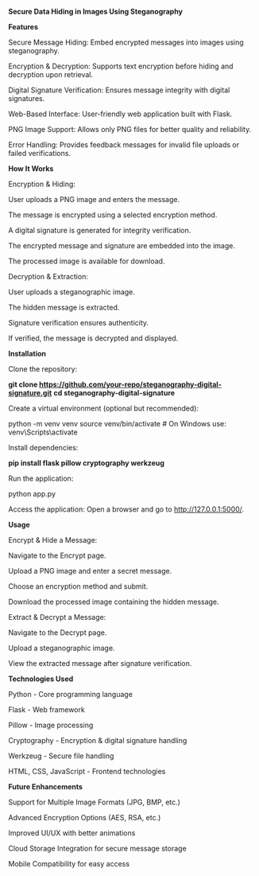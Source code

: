 **Secure Data Hiding in Images Using Steganography**

**Features**

Secure Message Hiding: Embed encrypted messages into images using steganography.

Encryption & Decryption: Supports text encryption before hiding and decryption upon retrieval.

Digital Signature Verification: Ensures message integrity with digital signatures.

Web-Based Interface: User-friendly web application built with Flask.

PNG Image Support: Allows only PNG files for better quality and reliability.

Error Handling: Provides feedback messages for invalid file uploads or failed verifications.

**How It Works**

Encryption & Hiding:

User uploads a PNG image and enters the message.

The message is encrypted using a selected encryption method.

A digital signature is generated for integrity verification.

The encrypted message and signature are embedded into the image.

The processed image is available for download.

Decryption & Extraction:

User uploads a steganographic image.

The hidden message is extracted.

Signature verification ensures authenticity.

If verified, the message is decrypted and displayed.

**Installation**

Clone the repository:

**git clone https://github.com/your-repo/steganography-digital-signature.git**
**cd steganography-digital-signature**

Create a virtual environment (optional but recommended):

python -m venv venv
source venv/bin/activate  # On Windows use: venv\Scripts\activate

Install dependencies:

**pip install flask pillow cryptography werkzeug**

Run the application:

python app.py

Access the application:
Open a browser and go to http://127.0.0.1:5000/.

**Usage**

Encrypt & Hide a Message:

Navigate to the Encrypt page.

Upload a PNG image and enter a secret message.

Choose an encryption method and submit.

Download the processed image containing the hidden message.

Extract & Decrypt a Message:

Navigate to the Decrypt page.

Upload a steganographic image.

View the extracted message after signature verification.

**Technologies Used**

Python - Core programming language

Flask - Web framework

Pillow - Image processing

Cryptography - Encryption & digital signature handling

Werkzeug - Secure file handling

HTML, CSS, JavaScript - Frontend technologies

**Future Enhancements**

Support for Multiple Image Formats (JPG, BMP, etc.)

Advanced Encryption Options (AES, RSA, etc.)

Improved UI/UX with better animations

Cloud Storage Integration for secure message storage

Mobile Compatibility for easy access
